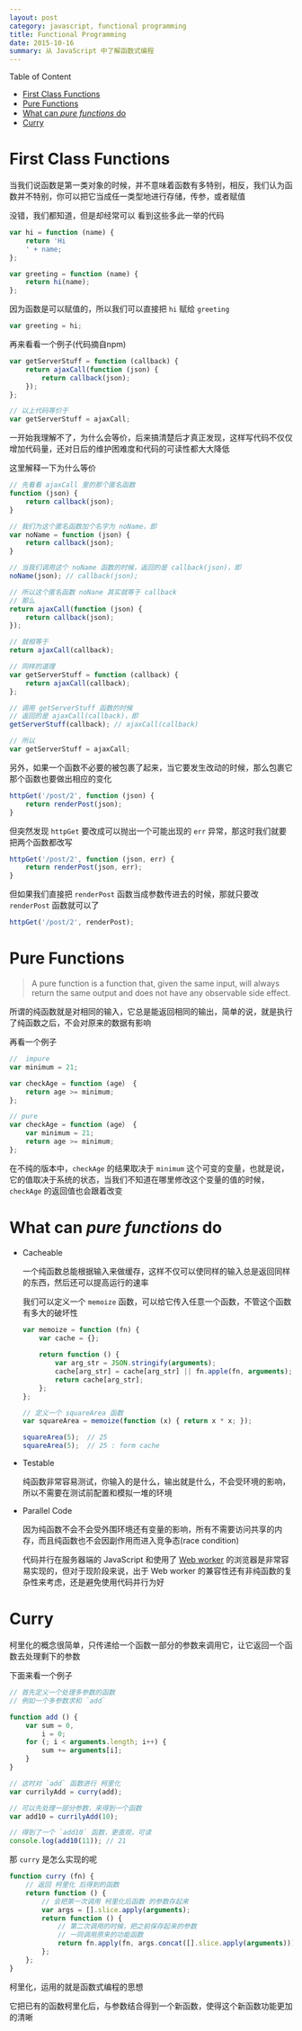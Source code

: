 ```yaml
---
layout: post
category: javascript, functional programming
title: Functional Programming
date: 2015-10-16
summary: 从 JavaScript 中了解函数式编程
---
```


Table of Content

- [First Class Functions](#first-class-functions)
- [Pure	Functions](#pure-functions)
- [What can *pure functions* do](#what-can-pure-functions-do)
- [Curry](#curry)

# First Class Functions

当我们说函数是第一类对象的时候，并不意味着函数有多特别，相反，我们认为函数并不特别，你可以把它当成任一类型地进行存储，传参，或者赋值

没错，我们都知道，但是却经常可以
看到这些多此一举的代码

```javascript
var hi = function (name) {
    return 'Hi
    ' + name;
};

var greeting = function (name) {
    return hi(name);
};
```

因为函数是可以赋值的，所以我们可以直接把 `hi` 赋给 `greeting`

```javascript
var greeting = hi;
```

再来看看一个例子(代码摘自npm)

```javascript
var getServerStuff = function (callback) {
    return ajaxCall(function (json) {
        return callback(json);
    });
};

// 以上代码等价于
var getServerStuff = ajaxCall;
```

一开始我理解不了，为什么会等价，后来搞清楚后才真正发现，这样写代码不仅仅增加代码量，还对日后的维护困难度和代码的可读性都大大降低

这里解释一下为什么等价

```javascript
// 先看看 ajaxCall 里的那个匿名函数
function (json) {
    return callback(json);
}

// 我们为这个匿名函数加个名字为 noName，即
var noName = function (json) {
    return callback(json);
}

// 当我们调用这个 noName 函数的时候，返回的是 callback(json)，即
noName(json); // callback(json);

// 所以这个匿名函数 noNane 其实就等于 callback
// 那么
return ajaxCall(function (json) {
    return callback(json);
});

// 就相等于
return ajaxCall(callback);

// 同样的道理
var getServerStuff = function (callback) {
    return ajaxCall(callback);
};

// 调用 getServerStuff 函数的时候
// 返回的是 ajaxCall(callback)，即
getServerStuff(callback); // ajaxCall(callback)

// 所以
var getServerStuff = ajaxCall;
```

另外，如果一个函数不必要的被包裹了起来，当它要发生改动的时候，那么包裹它那个函数也要做出相应的变化

```javascript
httpGet('/post/2', function (json) {
    return renderPost(json);
}
```

但突然发现 `httpGet` 要改成可以抛出一个可能出现的 `err` 异常，那这时我们就要把两个函数都改写

```javascript
httpGet('/post/2', function (json, err) {
    return renderPost(json, err);
}
```

但如果我们直接把 `renderPost` 函数当成参数传进去的时候，那就只要改 `renderPost` 函数就可以了

```javascript
httpGet('/post/2', renderPost);
```

# Pure Functions

> A	pure function is a function that, given the same input, will always return the same output and does not have any observable side effect.

所谓的纯函数就是对相同的输入，它总是能返回相同的输出，简单的说，就是执行了纯函数之后，不会对原来的数据有影响

再看一个例子

```javascript
//	impure
var minimum = 21;

var checkAge = function (age） {
    return age >= minimum;
};

// pure
var checkAge = function (age） {
    var minimum = 21;
    return age >= minimum;
};
```

在不纯的版本中，`checkAge` 的结果取决于 `minimum` 这个可变的变量，也就是说，它的值取决于系统的状态，当我们不知道在哪里修改这个变量的值的时候，`checkAge` 的返回值也会跟着改变

# What can *pure functions* do

- Cacheable

    一个纯函数总能根据输入来做缓存，这样不仅可以使同样的输入总是返回同样的东西，然后还可以提高运行的速率
    
    我们可以定义一个 `memoize` 函数，可以给它传入任意一个函数，不管这个函数有多大的破坏性
    
    ```javascript
    var memoize = function (fn) {
        var cache = {};
        
        return function () {
            var arg_str = JSON.stringify(arguments);
            cache[arg_str] = cache[arg_str] || fn.apple(fn, arguments);
            return cache[arg_str];
        };
    };
    
    // 定义一个 squareArea 函数
    var squareArea = memoize(function (x) { return x * x; });
    
    squareArea(5);  // 25
    squareArea(5);  // 25 : form cache
    ```
    
- Testable

    纯函数非常容易测试，你输入的是什么，输出就是什么，不会受环境的影响，所以不需要在测试前配置和模拟一堆的环境
    
- Parallel Code

    因为纯函数不会不会受外围环境还有变量的影响，所有不需要访问共享的内存，而且纯函数也不会因副作用而进入竞争态(race condition)
    
    代码并行在服务器端的 JavaScript 和使用了 [Web worker](#web-worker) 的浏览器是非常容易实现的，但对于现阶段来说，出于 Web worker 的兼容性还有非纯函数的复杂性来考虑，还是避免使用代码并行为好
    
# Curry

柯里化的概念很简单，只传递给一个函数一部分的参数来调用它，让它返回一个函数去处理剩下的参数

下面来看一个例子

```javascript
// 首先定义一个处理多参数的函数 
// 例如一个多参数求和 `add`

function add () {
    var sum = 0,
        i = 0;
    for (; i < arguments.length; i++) {
        sum += arguments[i];
    }
}

// 这时对 `add` 函数进行 柯里化
var currilyAdd = curry(add);

// 可以先处理一部分参数，来得到一个函数
var add10 = currilyAdd(10);

// 得到了一个 `add10` 函数，更直观，可读
console.log(add10(11)); // 21
```

那 `curry` 是怎么实现的呢

```javascript
function curry (fn) {
    // 返回 柯里化 后得到的函数
    return function () {
        // 会把第一次调用 柯里化后函数 的参数存起来
        var args = [].slice.apply(arguments);
        return function () {
            // 第二次调用的时候，把之前保存起来的参数
            // 一同调用原来的功能函数
            return fn.apply(fn, args.concat([].slice.apply(arguments)));
        };
    };
}
```

柯里化，运用的就是函数式编程的思想

它把已有的函数柯里化后，与参数结合得到一个新函数，使得这个新函数功能更加的清晰